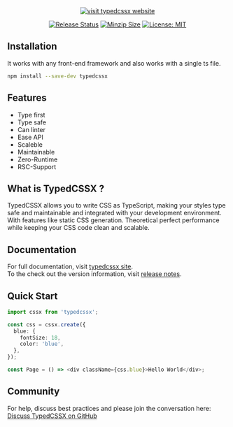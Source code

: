 <div align="center">
<a href="https://typedcssx.vercel.app">
  <img alt="visit typedcssx website" src="https://typedcssx.vercel.app/banner.png">
</a>
<p />

[![Release Status](https://img.shields.io/github/release/typedcsslab/typedcssx.svg?color=64C8C8)](https://github.com/typedcsslab/typedcssx/releases/latest)
[![Minzip Size](https://img.shields.io/bundlephobia/minzip/typedcssx?color=64C8C8)](https://bundlephobia.com/package/typedcssx)
[![License: MIT](https://img.shields.io/badge/License-MIT-blue.svg?color=64C8C8)](https://opensource.org/licenses/MIT)

</div>

## Installation

It works with any front-end framework and also works with a single ts file.

```sh
npm install --save-dev typedcssx
```

## Features

- Type first
- Type safe
- Can linter
- Ease API
- Scaleble
- Maintainable
- Zero-Runtime
- RSC-Support

## What is TypedCSSX ?

TypedCSSX allows you to write CSS as TypeScript, making your styles type safe and maintainable and integrated with your development environment. With features like static CSS generation. Theoretical perfect performance while keeping your CSS code clean and scalable.

## Documentation

For full documentation, visit [typedcssx site](https://typedcssx.vercel.app/).  
To the check out the version information, visit [release notes](https://github.com/typedcsslab/typedcssx/releases).

## Quick Start

```typescript
import cssx from 'typedcssx';

const css = cssx.create({
  blue: {
    fontSize: 18,
    color: 'blue',
  },
});

const Page = () => <div className={css.blue}>Hello World</div>;
```

## Community

For help, discuss best practices and please join the conversation here:  
[Discuss TypedCSSX on GitHub](https://github.com/typedcsslab/typedcssx/discussions)
